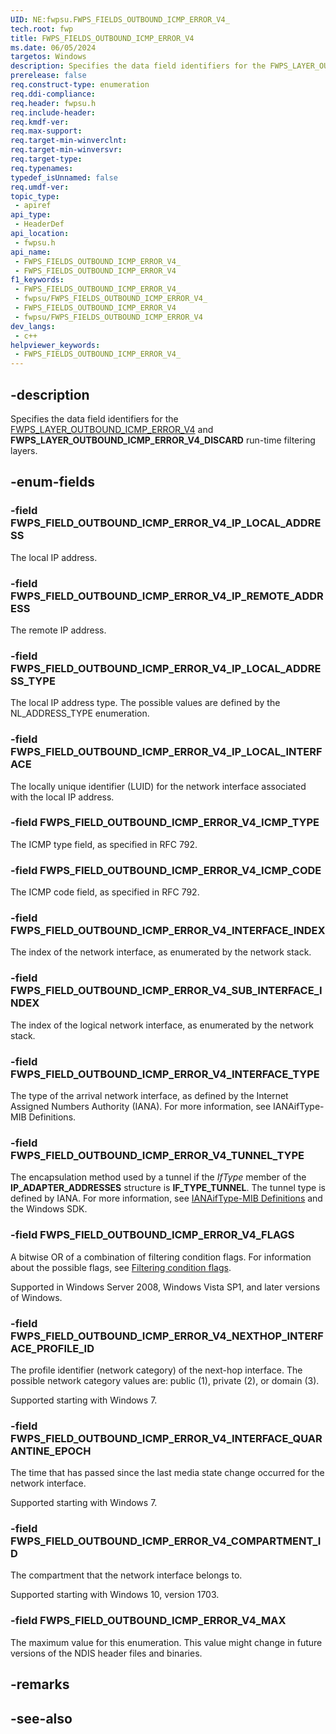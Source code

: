 ```yaml
---
UID: NE:fwpsu.FWPS_FIELDS_OUTBOUND_ICMP_ERROR_V4_
tech.root: fwp
title: FWPS_FIELDS_OUTBOUND_ICMP_ERROR_V4
ms.date: 06/05/2024
targetos: Windows
description: Specifies the data field identifiers for the FWPS_LAYER_OUTBOUND_ICMP_ERROR_V4 and FWPS_LAYER_OUTBOUND_ICMP_ERROR_V4_DISCARD run-time filtering layers.
prerelease: false
req.construct-type: enumeration
req.ddi-compliance: 
req.header: fwpsu.h
req.include-header: 
req.kmdf-ver: 
req.max-support: 
req.target-min-winverclnt: 
req.target-min-winversvr: 
req.target-type: 
req.typenames: 
typedef_isUnnamed: false
req.umdf-ver: 
topic_type:
 - apiref
api_type:
 - HeaderDef
api_location:
 - fwpsu.h
api_name:
 - FWPS_FIELDS_OUTBOUND_ICMP_ERROR_V4_
 - FWPS_FIELDS_OUTBOUND_ICMP_ERROR_V4
f1_keywords:
 - FWPS_FIELDS_OUTBOUND_ICMP_ERROR_V4_
 - fwpsu/FWPS_FIELDS_OUTBOUND_ICMP_ERROR_V4_
 - FWPS_FIELDS_OUTBOUND_ICMP_ERROR_V4
 - fwpsu/FWPS_FIELDS_OUTBOUND_ICMP_ERROR_V4
dev_langs:
 - c++
helpviewer_keywords:
 - FWPS_FIELDS_OUTBOUND_ICMP_ERROR_V4_
---
```


## -description

Specifies the data field identifiers for the [FWPS_LAYER_OUTBOUND_ICMP_ERROR_V4](./ne-fwpsu-fwps_builtin_layers.md) and **FWPS_LAYER_OUTBOUND_ICMP_ERROR_V4_DISCARD** run-time filtering layers.

## -enum-fields

### -field FWPS_FIELD_OUTBOUND_ICMP_ERROR_V4_IP_LOCAL_ADDRESS

The local IP address.

### -field FWPS_FIELD_OUTBOUND_ICMP_ERROR_V4_IP_REMOTE_ADDRESS

The remote IP address.

### -field FWPS_FIELD_OUTBOUND_ICMP_ERROR_V4_IP_LOCAL_ADDRESS_TYPE

The local IP address type. The possible values are defined by the
NL_ADDRESS_TYPE enumeration.

### -field FWPS_FIELD_OUTBOUND_ICMP_ERROR_V4_IP_LOCAL_INTERFACE

The locally unique identifier (LUID) for the network interface associated with the
local IP address.

### -field FWPS_FIELD_OUTBOUND_ICMP_ERROR_V4_ICMP_TYPE

The ICMP type field, as specified in RFC 792.

### -field FWPS_FIELD_OUTBOUND_ICMP_ERROR_V4_ICMP_CODE

The ICMP code field, as specified in RFC 792.

### -field FWPS_FIELD_OUTBOUND_ICMP_ERROR_V4_INTERFACE_INDEX

The index of the network interface, as enumerated by the network stack.

### -field FWPS_FIELD_OUTBOUND_ICMP_ERROR_V4_SUB_INTERFACE_INDEX

The index of the logical network interface, as enumerated by the network stack.

### -field FWPS_FIELD_OUTBOUND_ICMP_ERROR_V4_INTERFACE_TYPE

The type of the arrival network interface, as defined by the Internet Assigned Numbers Authority
(IANA). For more information, see
IANAifType-MIB Definitions.

### -field FWPS_FIELD_OUTBOUND_ICMP_ERROR_V4_TUNNEL_TYPE

The encapsulation method used by a tunnel if the
*IfType* member of the **IP_ADAPTER_ADDRESSES** structure is **IF_TYPE_TUNNEL**. The tunnel type is defined
by IANA. For more information, see
[IANAifType-MIB Definitions](https://www.iana.org/assignments/ianaiftype-mib/ianaiftype-mib) and the
Windows SDK.

### -field FWPS_FIELD_OUTBOUND_ICMP_ERROR_V4_FLAGS

A bitwise OR of a combination of filtering condition flags. For information about the possible
flags, see [Filtering condition flags](/windows-hardware/drivers/network/filtering-condition-flags).

Supported in Windows Server 2008, Windows Vista SP1, and later versions of
Windows.

### -field FWPS_FIELD_OUTBOUND_ICMP_ERROR_V4_NEXTHOP_INTERFACE_PROFILE_ID

The profile identifier (network category) of the next-hop interface. The possible network category
values are: public (1), private (2), or domain (3).

Supported starting with Windows 7.

### -field FWPS_FIELD_OUTBOUND_ICMP_ERROR_V4_INTERFACE_QUARANTINE_EPOCH

The time that has passed since the last media state change occurred for the network interface.

Supported starting with Windows 7.

### -field FWPS_FIELD_OUTBOUND_ICMP_ERROR_V4_COMPARTMENT_ID

The compartment that the network interface belongs to.

Supported starting with Windows 10, version 1703.

### -field FWPS_FIELD_OUTBOUND_ICMP_ERROR_V4_MAX

The maximum value for this enumeration. This value might change in future versions of the NDIS
header files and binaries.

## -remarks

## -see-also
